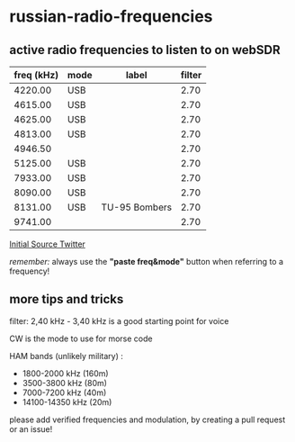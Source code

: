 # russian-radio-frequencies
## active radio frequencies to listen to on webSDR

| freq (kHz)   | mode | label         | filter   |
| ------- | ---- | ------------- | ---- |
| 4220.00 | USB  |               | 2.70 |
| 4615.00 | USB  |               | 2.70 |
| 4625.00 | USB  |               | 2.70 |
| 4813.00 | USB  |               | 2.70 |
| 4946.50 |      |               | 2.70 |
| 5125.00 | USB  |               | 2.70 |
| 7933.00 | USB  |               | 2.70 |
| 8090.00 | USB  |               | 2.70 |
| 8131.00 | USB  | TU-95 Bombers | 2.70 |
| 9741.00 |      |               | 2.70 |

[Initial Source Twitter](https://twitter.com/DeepNetAnon/status/1497772231816065028)

*remember:* always use the **"paste freq&mode"** button when 
referring to a frequency!

## more tips and tricks
filter: 2,40 kHz - 3,40 kHz is a good starting point for voice

CW is the mode to use for morse code


HAM bands (unlikely military) : 
- 1800-2000 kHz (160m)
- 3500-3800 kHz (80m)
- 7000-7200 kHz (40m)
- 14100-14350 kHz (20m)

please add verified frequencies and modulation, by creating a pull request or an issue!
